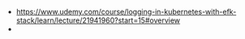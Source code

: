 - https://www.udemy.com/course/logging-in-kubernetes-with-efk-stack/learn/lecture/21941960?start=15#overview
-
